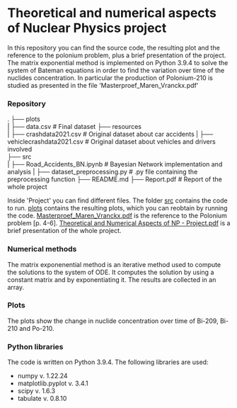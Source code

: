 # Theoretical and numerical aspects of Nuclear Physics project

In this repository you can find the source code, the resulting plot and the reference to the polonium problem, plus a brief presentation of the project. The matrix exponential method is implemented on Python 3.9.4 to solve the system of Bateman equations in order to find the variation over time of the nuclides concentration. In particular the production of Polonium-210 is studied as presented in the file 'Masterproef_Maren_Vranckx.pdf'

### Repository 
.
├── plots                     
|   ├── data.csv                        # Final dataset
├── resources                      
|   ├── crashdata2021.csv               # Original dataset about car accidents
|   ├── vehiclecrashdata2021.csv        # Original dataset about vehicles and drivers involved      
├── src                      
|   ├── Road_Accidents_BN.ipynb         # Bayesian Network implementation and analysis
|   ├── dataset_preprocessing.py        # .py file containing the preprocessing function
├── README.md
├── Report.pdf                          # Report of the whole project

Inside 'Project' you can find different files.
The folder [src](https://github.com/sarabianco/num-asp-of-nuclear-physics/tree/main/New%20Project/src) contains the code to run. [plots](https://github.com/sarabianco/num-asp-of-nuclear-physics/tree/main/New%20Project/plots) contains the resulting plots, which you can reobtain by running the code. [Masterproef_Maren_Vranckx.pdf](https://github.com/sarabianco/num-asp-of-nuclear-physics/blob/main/New%20Project/Masterproef_Maren_Vranckx.pdf) is the reference to the Polonium problem [p. 4-6]. [Theoretical and Numerical Aspects of NP - Project.pdf](https://github.com/sarabianco/num-asp-of-nuclear-physics/blob/main/New%20Project/Theoretical%20and%20Numerical%20Aspects%20of%20NP%20-%20Project.pdf) is a brief presentation of the whole project.

### Numerical methods
The matrix exponenential method is an iterative method used to compute the solutions to the system of ODE. It computes the solution by using a constant matrix and by exponentiating it. The results are collected in an array.

### Plots
The plots show the change in nuclide concentration over time of Bi-209, Bi-210 and Po-210.

### Python libraries
The code is written on Python 3.9.4. The following libraries are used:
* numpy v. 1.22.24
* matplotlib.pyplot v. 3.4.1
* scipy v. 1.6.3
* tabulate v. 0.8.10
